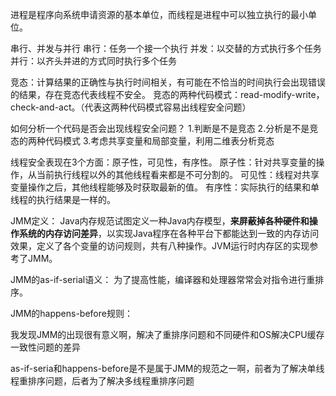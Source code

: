 进程是程序向系统申请资源的基本单位，而线程是进程中可以独立执行的最小单位。

串行、并发与并行
串行：任务一个接一个执行
并发：以交替的方式执行多个任务
并行：以齐头并进的方式同时执行多个任务

竞态：计算结果的正确性与执行时间相关，有可能在不恰当的时间执行会出现错误的结果，存在竞态代表线程不安全。
竞态的两种代码模式：read-modify-write，check-and-act。（代表这两种代码模式容易出线程安全问题）

如何分析一个代码是否会出现线程安全问题？
1.判断是不是竞态
2.分析是不是竞态的两种代码模式
3.考虑共享变量和局部变量，利用二维表分析竞态

线程安全表现在3个方面：原子性，可见性，有序性。
原子性：针对共享变量的操作，从当前执行线程以外的其他线程看来都是不可分割的。
可见性：线程对共享变量操作之后，其他线程能够及时获取最新的值。
有序性：实际执行的结果和单线程的执行结果是一样的。

JMM定义：
Java内存规范试图定义一种Java内存模型，**来屏蔽掉各种硬件和操作系统的内存访问差异**，以实现Java程序在各种平台下都能达到一致的内存访问效果，定义了各个变量的访问规则，共有八种操作。JVM运行时内存区的实现参考了JMM。

JMM的as-if-serial语义：
为了提高性能，编译器和处理器常常会对指令进行重排序。

JMM的happens-before规则：

我发现JMM的出现很有意义啊，解决了重排序问题和不同硬件和OS解决CPU缓存一致性问题的差异

as-if-seria和happens-before是不是属于JMM的规范之一啊，前者为了解决单线程重排序问题，后者为了解决多线程重排序问题


